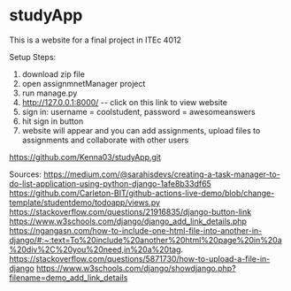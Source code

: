 # studyApp
This is a website for a final project in ITEc 4012

Setup Steps:
1. download zip file
2. open assignmnetManager project
3. run manage.py
4. http://127.0.0.1:8000/ -- click on this link to view website
5. sign in: username = coolstudent, password = awesomeanswers
6. hit sign in button
7. website will appear and you can add assignments, upload files to assignments and collaborate with other users

https://github.com/Kenna03/studyApp.git

Sources:
https://medium.com/@sarahisdevs/creating-a-task-manager-to-do-list-application-using-python-django-1afe8b33df65
https://github.com/Carleton-BIT/github-actions-live-demo/blob/change-template/studentdemo/todoapp/views.py
https://stackoverflow.com/questions/21916835/django-button-link
https://www.w3schools.com/django/django_add_link_details.php
https://ngangasn.com/how-to-include-one-html-file-into-another-in-django/#:~:text=To%20include%20another%20html%20page%20in%20a%20div%2C%20you%20need,in%20a%20tag.
https://stackoverflow.com/questions/5871730/how-to-upload-a-file-in-django
https://www.w3schools.com/django/showdjango.php?filename=demo_add_link_details
